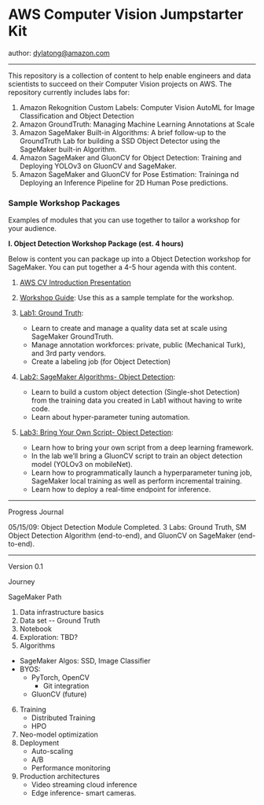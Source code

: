 # AWS Computer Vision Jumpstarter Kit
author: dylatong@amazon.com

---

This repository is a collection of content to help enable engineers and data scientists to succeed on their Computer Vision projects on AWS. The repository currently includes labs for:

1. Amazon Rekognition Custom Labels: Computer Vision AutoML for Image Classification and Object Detection
2. Amazon GroundTruth: Managing Machine Learning Annotations at Scale
3. Amazon SageMaker Built-in Algorithms: A brief follow-up to the GroundTruth Lab for building a SSD Object Detector using the SageMaker built-in Algorithm.
4. Amazon SageMaker and GluonCV for Object Detection: Training and Deploying YOLOv3 on GluonCV and SageMaker.
5. Amazon SageMaker and GluonCV for Pose Estimation: Traininga nd Deploying an Inference Pipeline for 2D Human Pose predictions.


### Sample Workshop Packages
Examples of modules that you can use together to tailor a workshop for your audience.

**I. Object Detection Workshop Package (est. 4 hours)**

Below is content you can package up into a Object Detection workshop for SageMaker. You can put together a 4-5 hour agenda with this content.

1. [AWS CV Introduction Presentation](https://github.com/dylan-tong-aws/aws-cv-jumpstarter/blob/master/presentations/AWS-CV-Jumpstarter-Intro.pptx)
2. [Workshop Guide](https://github.com/dylan-tong-aws/aws-cv-jumpstarter/blob/master/presentations/AWS-CV-Jumpstarter-Workshops.pptx): Use this as a sample template for the workshop. 
3. [Lab1: Ground Truth](https://github.com/dylan-tong-aws/aws-cv-jumpstarter/blob/master/lab-guides/Lab1-GroundTruth/Lab1-%20Ground%20Truth.pdf):
    - Learn to create and manage a quality data set at
    scale using SageMaker GroundTruth.
    - Manage annotation workforces: private,
    public (Mechanical Turk), and 3rd party
    vendors.
    - Create a labeling job (for Object Detection)
 4. [Lab2: SageMaker Algorithms- Object Detection](https://github.com/dylan-tong-aws/aws-cv-jumpstarter/blob/master/lab-guides/Lab2-SM-ObjectDetection/Lab2-SageMaker-Algorithms-ObjectDetection.pdf):
    - Learn to build a custom object detection (Single-shot
    Detection) from the training data you created in Lab1
    without having to write code.
    - Learn about hyper-parameter tuning automation.

5. [Lab3: Bring Your Own Script- Object Detection](https://github.com/dylan-tong-aws/aws-cv-jumpstarter/blob/master/lab-guides/Lab3-GluonCV-YOLOv3/Lab3-BYOS%20YOLOv3%20Object%20Detector%20on%20GluonCV.pdf):
    - Learn how to bring your own script from a deep
    learning framework.
    - In the lab we’ll bring a GluonCV script to train an
    object detection model (YOLOv3 on mobileNet).
    - Learn how to programmatically launch a
    hyperparameter tuning job, SageMaker local training
    as well as perform incremental training.
    - Learn how to deploy a real-time endpoint for
    inference.



-----
Progress Journal

05/15/09: Object Detection Module Completed. 3 Labs: Ground Truth, SM Object Detection Algorithm (end-to-end), and GluonCV on SageMaker (end-to-end).

---------------
Version 0.1

Journey

SageMaker Path

1. Data infrastructure basics
2. Data set -- Ground Truth
3. Notebook
4. Exploration: TBD?
5. Algorithms
  - SageMaker Algos: SSD, Image Classifier
  - BYOS: 
     - PyTorch, OpenCV
        - Git integration
     - GluonCV (future)
6. Training
   - Distributed Training
   - HPO
7. Neo-model optimization
8. Deployment
     - Auto-scaling
     - A/B
     - Performance monitoring
9. Production architectures
     - Video streaming cloud inference
     - Edge inference- smart cameras.

     
   
   
